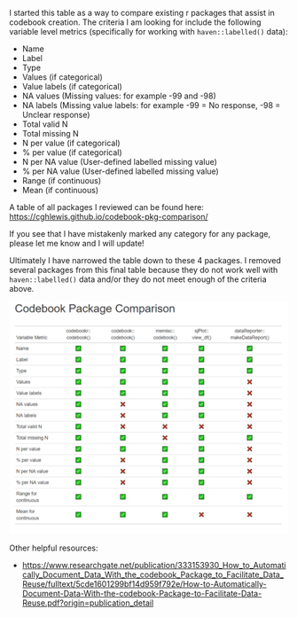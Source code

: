 I started this table as a way to compare existing r packages that assist in codebook creation. The criteria I am looking for include the following variable level metrics (specifically for working with `haven::labelled()` data):

- Name
- Label
- Type
- Values (if categorical)
- Value labels (if categorical)
- NA values (Missing values: for example -99 and -98)
- NA labels (Missing value labels: for example -99 = No response, -98 = Unclear response)
- Total valid N
- Total missing N
- N per value (if categorical)
- % per value (if categorical)
- N per NA value (User-defined labelled missing value)
- % per NA value (User-defined labelled missing value)
- Range (if continuous)
- Mean (if continuous)

A table of all packages I reviewed can be found here: https://cghlewis.github.io/codebook-pkg-comparison/

If you see that I have mistakenly marked any category for any package, please let me know and I will update!

Ultimately I have narrowed the table down to these 4 packages. I removed several packages from this final table because they do not work well with `haven::labelled()` data and/or they do not meet enough of the criteria above.

![](https://github.com/Cghlewis/codebook-pkg-comparison/blob/main/img.PNG)

Other helpful resources: 

- https://www.researchgate.net/publication/333153930_How_to_Automatically_Document_Data_With_the_codebook_Package_to_Facilitate_Data_Reuse/fulltext/5cde1601299bf14d959f792e/How-to-Automatically-Document-Data-With-the-codebook-Package-to-Facilitate-Data-Reuse.pdf?origin=publication_detail
